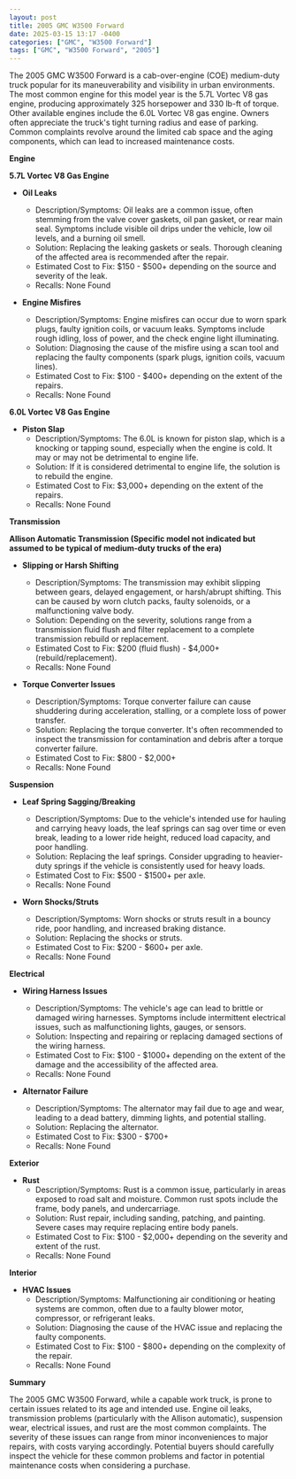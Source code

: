 ```yaml
---
layout: post
title: 2005 GMC W3500 Forward
date: 2025-03-15 13:17 -0400
categories: ["GMC", "W3500 Forward"]
tags: ["GMC", "W3500 Forward", "2005"]
---
```

The 2005 GMC W3500 Forward is a cab-over-engine (COE) medium-duty truck popular for its maneuverability and visibility in urban environments. The most common engine for this model year is the 5.7L Vortec V8 gas engine, producing approximately 325 horsepower and 330 lb-ft of torque. Other available engines include the 6.0L Vortec V8 gas engine. Owners often appreciate the truck's tight turning radius and ease of parking. Common complaints revolve around the limited cab space and the aging components, which can lead to increased maintenance costs.

**Engine**

**5.7L Vortec V8 Gas Engine**

*   **Oil Leaks**
    *   Description/Symptoms: Oil leaks are a common issue, often stemming from the valve cover gaskets, oil pan gasket, or rear main seal. Symptoms include visible oil drips under the vehicle, low oil levels, and a burning oil smell.
    *   Solution: Replacing the leaking gaskets or seals. Thorough cleaning of the affected area is recommended after the repair.
    *   Estimated Cost to Fix: $150 - $500+ depending on the source and severity of the leak.
    *   Recalls: None Found

*   **Engine Misfires**
    *   Description/Symptoms: Engine misfires can occur due to worn spark plugs, faulty ignition coils, or vacuum leaks. Symptoms include rough idling, loss of power, and the check engine light illuminating.
    *   Solution: Diagnosing the cause of the misfire using a scan tool and replacing the faulty components (spark plugs, ignition coils, vacuum lines).
    *   Estimated Cost to Fix: $100 - $400+ depending on the extent of the repairs.
    *   Recalls: None Found

**6.0L Vortec V8 Gas Engine**
*   **Piston Slap**
    *   Description/Symptoms: The 6.0L is known for piston slap, which is a knocking or tapping sound, especially when the engine is cold. It may or may not be detrimental to engine life.
    *   Solution: If it is considered detrimental to engine life, the solution is to rebuild the engine.
    *   Estimated Cost to Fix: $3,000+ depending on the extent of the repairs.
    *   Recalls: None Found

**Transmission**

**Allison Automatic Transmission (Specific model not indicated but assumed to be typical of medium-duty trucks of the era)**

*   **Slipping or Harsh Shifting**
    *   Description/Symptoms: The transmission may exhibit slipping between gears, delayed engagement, or harsh/abrupt shifting. This can be caused by worn clutch packs, faulty solenoids, or a malfunctioning valve body.
    *   Solution: Depending on the severity, solutions range from a transmission fluid flush and filter replacement to a complete transmission rebuild or replacement.
    *   Estimated Cost to Fix: $200 (fluid flush) - $4,000+ (rebuild/replacement).
    *   Recalls: None Found

*   **Torque Converter Issues**
    *   Description/Symptoms: Torque converter failure can cause shuddering during acceleration, stalling, or a complete loss of power transfer.
    *   Solution: Replacing the torque converter. It's often recommended to inspect the transmission for contamination and debris after a torque converter failure.
    *   Estimated Cost to Fix: $800 - $2,000+
    *   Recalls: None Found

**Suspension**

*   **Leaf Spring Sagging/Breaking**
    *   Description/Symptoms: Due to the vehicle's intended use for hauling and carrying heavy loads, the leaf springs can sag over time or even break, leading to a lower ride height, reduced load capacity, and poor handling.
    *   Solution: Replacing the leaf springs. Consider upgrading to heavier-duty springs if the vehicle is consistently used for heavy loads.
    *   Estimated Cost to Fix: $500 - $1500+ per axle.
    *   Recalls: None Found

*   **Worn Shocks/Struts**
    *   Description/Symptoms: Worn shocks or struts result in a bouncy ride, poor handling, and increased braking distance.
    *   Solution: Replacing the shocks or struts.
    *   Estimated Cost to Fix: $200 - $600+ per axle.
    *   Recalls: None Found

**Electrical**

*   **Wiring Harness Issues**
    *   Description/Symptoms: The vehicle's age can lead to brittle or damaged wiring harnesses. Symptoms include intermittent electrical issues, such as malfunctioning lights, gauges, or sensors.
    *   Solution: Inspecting and repairing or replacing damaged sections of the wiring harness.
    *   Estimated Cost to Fix: $100 - $1000+ depending on the extent of the damage and the accessibility of the affected area.
    *   Recalls: None Found

*   **Alternator Failure**
    *   Description/Symptoms: The alternator may fail due to age and wear, leading to a dead battery, dimming lights, and potential stalling.
    *   Solution: Replacing the alternator.
    *   Estimated Cost to Fix: $300 - $700+
    *   Recalls: None Found

**Exterior**

*   **Rust**
    *   Description/Symptoms: Rust is a common issue, particularly in areas exposed to road salt and moisture. Common rust spots include the frame, body panels, and undercarriage.
    *   Solution: Rust repair, including sanding, patching, and painting. Severe cases may require replacing entire body panels.
    *   Estimated Cost to Fix: $100 - $2,000+ depending on the severity and extent of the rust.
    *   Recalls: None Found

**Interior**

*   **HVAC Issues**
    *   Description/Symptoms: Malfunctioning air conditioning or heating systems are common, often due to a faulty blower motor, compressor, or refrigerant leaks.
    *   Solution: Diagnosing the cause of the HVAC issue and replacing the faulty components.
    *   Estimated Cost to Fix: $100 - $800+ depending on the complexity of the repair.
    *   Recalls: None Found

**Summary**

The 2005 GMC W3500 Forward, while a capable work truck, is prone to certain issues related to its age and intended use. Engine oil leaks, transmission problems (particularly with the Allison automatic), suspension wear, electrical issues, and rust are the most common complaints. The severity of these issues can range from minor inconveniences to major repairs, with costs varying accordingly. Potential buyers should carefully inspect the vehicle for these common problems and factor in potential maintenance costs when considering a purchase.

